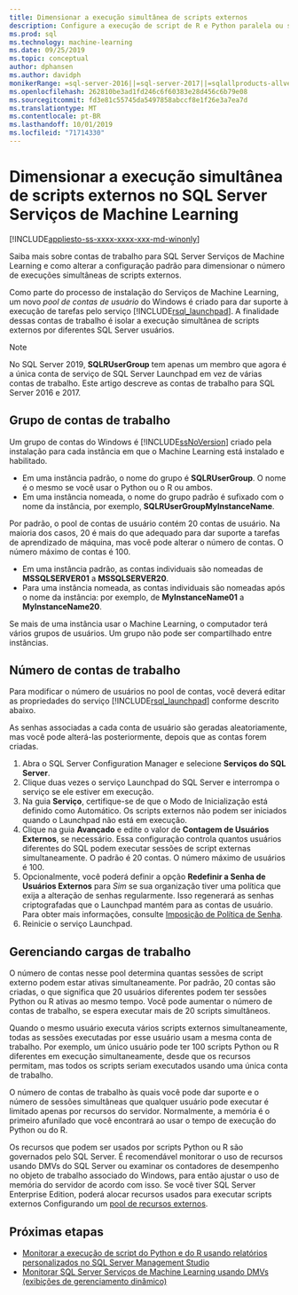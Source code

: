 ```yaml
---
title: Dimensionar a execução simultânea de scripts externos
description: Configure a execução de script de R e Python paralela ou simultânea em um pool de contas de usuário para dimensionar SQL Server Serviços de Machine Learning.
ms.prod: sql
ms.technology: machine-learning
ms.date: 09/25/2019
ms.topic: conceptual
author: dphansen
ms.author: davidph
monikerRange: =sql-server-2016||=sql-server-2017||=sqlallproducts-allversions
ms.openlocfilehash: 262810be3ad1fd246c6f60383e28d456c6b79e08
ms.sourcegitcommit: fd3e81c55745da5497858abccf8e1f26e3a7ea7d
ms.translationtype: MT
ms.contentlocale: pt-BR
ms.lasthandoff: 10/01/2019
ms.locfileid: "71714330"
---
```

# <a name="scale-concurrent-execution-of-external-scripts-in-sql-server-machine-learning-services"></a>Dimensionar a execução simultânea de scripts externos no SQL Server Serviços de Machine Learning
[!INCLUDE[appliesto-ss-xxxx-xxxx-xxx-md-winonly](../../includes/appliesto-ss-xxxx-xxxx-xxx-md-winonly.md)]

Saiba mais sobre contas de trabalho para SQL Server Serviços de Machine Learning e como alterar a configuração padrão para dimensionar o número de execuções simultâneas de scripts externos.

Como parte do processo de instalação do Serviços de Machine Learning, um novo *pool de contas de usuário* do Windows é criado para dar suporte à execução de tarefas pelo serviço [!INCLUDE[rsql_launchpad](../../includes/rsql-launchpad-md.md)]. A finalidade dessas contas de trabalho é isolar a execução simultânea de scripts externos por diferentes SQL Server usuários.

> [!Note]
> No SQL Server 2019, **SQLRUserGroup** tem apenas um membro que agora é a única conta de serviço de SQL Server Launchpad em vez de várias contas de trabalho. Este artigo descreve as contas de trabalho para SQL Server 2016 e 2017.

## <a name="worker-account-group"></a>Grupo de contas de trabalho

Um grupo de contas do Windows é [!INCLUDE[ssNoVersion](../../includes/ssnoversion-md.md)] criado pela instalação para cada instância em que o Machine Learning está instalado e habilitado.

- Em uma instância padrão, o nome do grupo é **SQLRUserGroup**. O nome é o mesmo se você usar o Python ou o R ou ambos.
- Em uma instância nomeada, o nome do grupo padrão é sufixado com o nome da instância, por exemplo, **SQLRUserGroupMyInstanceName**.

Por padrão, o pool de contas de usuário contém 20 contas de usuário. Na maioria dos casos, 20 é mais do que adequado para dar suporte a tarefas de aprendizado de máquina, mas você pode alterar o número de contas. O número máximo de contas é 100.

- Em uma instância padrão, as contas individuais são nomeadas de **MSSQLSERVER01** a **MSSQLSERVER20**.
- Para uma instância nomeada, as contas individuais são nomeadas após o nome da instância: por exemplo, de **MyInstanceName01** a **MyInstanceName20**.

Se mais de uma instância usar o Machine Learning, o computador terá vários grupos de usuários. Um grupo não pode ser compartilhado entre instâncias.

<a name = "HowToChangeGroup"> </a>

## <a name="number-of-worker-accounts"></a>Número de contas de trabalho

Para modificar o número de usuários no pool de contas, você deverá editar as propriedades do serviço [!INCLUDE[rsql_launchpad](../../includes/rsql-launchpad-md.md)] conforme descrito abaixo.

As senhas associadas a cada conta de usuário são geradas aleatoriamente, mas você pode alterá-las posteriormente, depois que as contas forem criadas.

1. Abra o SQL Server Configuration Manager e selecione **Serviços do SQL Server**.
2. Clique duas vezes o serviço Launchpad do SQL Server e interrompa o serviço se ele estiver em execução.
3.  Na guia **Serviço**, certifique-se de que o Modo de Inicialização está definido como Automático. Os scripts externos não podem ser iniciados quando o Launchpad não está em execução.
4.  Clique na guia **Avançado** e edite o valor de **Contagem de Usuários Externos**, se necessário. Essa configuração controla quantos usuários diferentes do SQL podem executar sessões de script externas simultaneamente. O padrão é 20 contas. O número máximo de usuários é 100.
5. Opcionalmente, você poderá definir a opção **Redefinir a Senha de Usuários Externos** para _Sim_ se sua organização tiver uma política que exija a alteração de senhas regularmente. Isso regenerará as senhas criptografadas que o Launchpad mantém para as contas de usuário. Para obter mais informações, consulte [Imposição de Política de Senha](../security/sql-server-launchpad-service-account.md#bkmk_EnforcePolicy).
6.  Reinicie o serviço Launchpad.

## <a name="managing-workloads"></a>Gerenciando cargas de trabalho

O número de contas nesse pool determina quantas sessões de script externo podem estar ativas simultaneamente.  Por padrão, 20 contas são criadas, o que significa que 20 usuários diferentes podem ter sessões Python ou R ativas ao mesmo tempo. Você pode aumentar o número de contas de trabalho, se espera executar mais de 20 scripts simultâneos.

Quando o mesmo usuário executa vários scripts externos simultaneamente, todas as sessões executadas por esse usuário usam a mesma conta de trabalho. Por exemplo, um único usuário pode ter 100 scripts Python ou R diferentes em execução simultaneamente, desde que os recursos permitam, mas todos os scripts seriam executados usando uma única conta de trabalho.

O número de contas de trabalho às quais você pode dar suporte e o número de sessões simultâneas que qualquer usuário pode executar é limitado apenas por recursos do servidor. Normalmente, a memória é o primeiro afunilado que você encontrará ao usar o tempo de execução do Python ou do R.

Os recursos que podem ser usados por scripts Python ou R são governados pelo SQL Server. É recomendável monitorar o uso de recursos usando DMVs do SQL Server ou examinar os contadores de desempenho no objeto de trabalho associado do Windows, para então ajustar o uso de memória do servidor de acordo com isso. Se você tiver SQL Server Enterprise Edition, poderá alocar recursos usados para executar scripts externos Configurando um [pool de recursos externos](how-to-create-a-resource-pool.md).

## <a name="next-steps"></a>Próximas etapas

- [Monitorar a execução de script do Python e do R usando relatórios personalizados no SQL Server Management Studio](../../advanced-analytics/administration/monitor-sql-server-machine-learning-services-using-custom-reports-management-studio.md)
- [Monitorar SQL Server Serviços de Machine Learning usando DMVs (exibições de gerenciamento dinâmico)](../../advanced-analytics/administration/monitor-sql-server-machine-learning-services-using-dynamic-management-views.md)